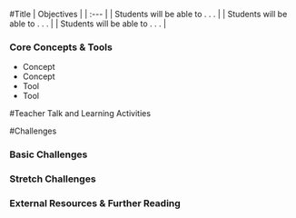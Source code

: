 #Title
| Objectives |
| :--- |
| Students will be able to . . . |
| Students will be able to . . . |
| Students will be able to . . . |

### Core Concepts & Tools

* Concept
* Concept
* Tool
* Tool

#Teacher Talk and Learning Activities

#Challenges

### Basic Challenges

### Stretch Challenges

### External Resources & Further Reading
